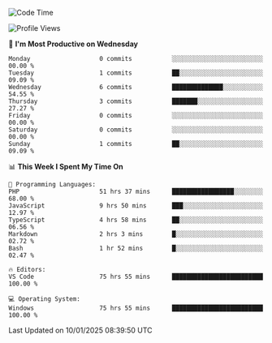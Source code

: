 <!--START_SECTION:waka-->
![Code Time](http://img.shields.io/badge/Code%20Time-3%2C816%20hrs%2035%20mins-blue)

![Profile Views](http://img.shields.io/badge/Profile%20Views-71-blue)

📅 **I'm Most Productive on Wednesday** 

```text
Monday                   0 commits           ░░░░░░░░░░░░░░░░░░░░░░░░░   00.00 % 
Tuesday                  1 commits           ██░░░░░░░░░░░░░░░░░░░░░░░   09.09 % 
Wednesday                6 commits           ██████████████░░░░░░░░░░░   54.55 % 
Thursday                 3 commits           ███████░░░░░░░░░░░░░░░░░░   27.27 % 
Friday                   0 commits           ░░░░░░░░░░░░░░░░░░░░░░░░░   00.00 % 
Saturday                 0 commits           ░░░░░░░░░░░░░░░░░░░░░░░░░   00.00 % 
Sunday                   1 commits           ██░░░░░░░░░░░░░░░░░░░░░░░   09.09 % 
```


📊 **This Week I Spent My Time On** 

```text
💬 Programming Languages: 
PHP                      51 hrs 37 mins      █████████████████░░░░░░░░   68.00 % 
JavaScript               9 hrs 50 mins       ███░░░░░░░░░░░░░░░░░░░░░░   12.97 % 
TypeScript               4 hrs 58 mins       ██░░░░░░░░░░░░░░░░░░░░░░░   06.56 % 
Markdown                 2 hrs 3 mins        █░░░░░░░░░░░░░░░░░░░░░░░░   02.72 % 
Bash                     1 hr 52 mins        █░░░░░░░░░░░░░░░░░░░░░░░░   02.47 % 

🔥 Editors: 
VS Code                  75 hrs 55 mins      █████████████████████████   100.00 % 

💻 Operating System: 
Windows                  75 hrs 55 mins      █████████████████████████   100.00 % 
```


 Last Updated on 10/01/2025 08:39:50 UTC
<!--END_SECTION:waka-->
